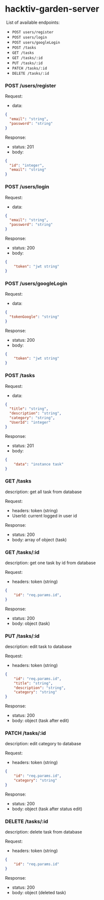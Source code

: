 # hacktiv-garden-server

​
List of available endpoints:
​
- `POST users/register`
- `POST users/login`
- `POST users/googleLogin`
- `POST /tasks`
- `GET /tasks`
- `GET /tasks/:id`
- `PUT /tasks/:id`
- `PATCH /tasks/:id`
- `DELETE /tasks/:id`

### POST /users/register

Request:

- data:

```json
{
  "email": "string",
  "password": "string"
}
```

Response:

- status: 201
- body:
  ​

```json
{
  "id": "integer",
  "email": "string"
}
```

### POST /users/login

Request:

- data:

```json
{
  "email": "string",
  "password": "string"
}
```

Response:

- status: 200
- body:
  ​

```json
{
    "token": "jwt string"
}
```

### POST /users/googleLogin

Request:

- data:

```json
{
  "tokenGoogle": "string"
}
```

Response:

- status: 200
- body:
  ​

```json
{
    "token": "jwt string"
}
```

### POST /tasks

Request:

- data:

```json
{
  "title": "string",
  "description": "string",
  "category": "string",
  "UserId": "integer"
}
```

Response:

- status: 201
- body:
  ​

```json
{
    "data": "instance task"
}
```

### GET /tasks

description: 
  get all task from database

Request:

- headers: token (string)
- UserId: current logged in user id

Response:

- status: 200
- body: array of object (task)


### GET /tasks/:id

description: 
  get one task by id from database

Request:

- headers: token (string)
```json
{
    "id": "req.params.id",
}
```

Response:

- status: 200
- body: object (task)


### PUT /tasks/:id

description: 
  edit task to database

Request:

- headers: token (string)
```json
{
    "id": "req.params.id",
    "title": "string",
    "description": "string",
    "category": "string"
}
```

Response:

- status: 200
- body: object (task after edit)


### PATCH /tasks/:id

description: 
  edit category to database

Request:

- headers: token (string)
```json
{
    "id": "req.params.id",
    "category": "string"
}
```

Response:

- status: 200
- body: object (task after status edit)


### DELETE /tasks/:id

description: 
  delete task from database

Request:

- headers: token (string)
```json
{
    "id": "req.params.id"
}
```

Response:

- status: 200
- body: object (deleted task)
